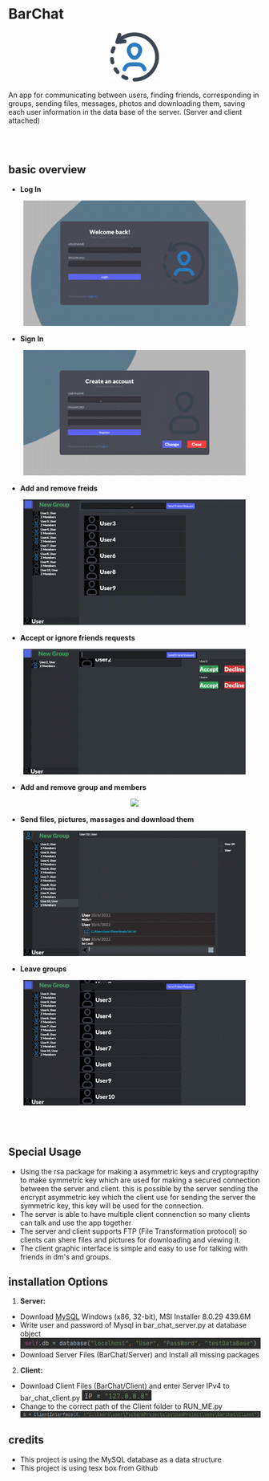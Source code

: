 # BarChat


<p align="center">
  <img src= "https://github.com/barShadmi/BarChat/blob/b573e100abaa99516c1e75f2a5829bf1094fcef4/BarChatReadmefiles/012-user-avatar-5.png" width="100" height="100">
</p>
An app for communicating between users, finding friends, corresponding in groups, sending files, messages, photos and downloading them, saving each user information in the data base of the server. (Server and client attached)

<br></br>

## basic overview

- **Log In**
<p align="center">
  <img src= "https://github.com/barShadmi/BarChat/blob/b573e100abaa99516c1e75f2a5829bf1094fcef4/BarChatReadmefiles/LogIn.gif" height="250">
</p>

- **Sign In**
<p align="center">
  <img src= "https://github.com/barShadmi/BarChat/blob/b573e100abaa99516c1e75f2a5829bf1094fcef4/BarChatReadmefiles/SignIn.gif" height="250">
</p>

- **Add and remove freids**
<p align="center">
  <img src= "https://github.com/barShadmi/BarChat/blob/b573e100abaa99516c1e75f2a5829bf1094fcef4/BarChatReadmefiles/AddRemoveFriend2.gif" height="250">
</p>

- **Accept or ignore friends requests**
<p align="center">
  <img src= "https://github.com/barShadmi/BarChat/blob/b573e100abaa99516c1e75f2a5829bf1094fcef4/BarChatReadmefiles/AcceptFriend.gif" height="250">
</p>

- **Add and remove group and members**
<p align="center">
  <img src= "https://github.com/barShadmi/BarChat/blob/b573e100abaa99516c1e75f2a5829bf1094fcef4/BarChatReadmefiles/AddRemoveGroup2.gif" height="250">
</p>

- **Send files, pictures, massages and download them**
<p align="center">
  <img src= "https://github.com/barShadmi/BarChat/blob/b573e100abaa99516c1e75f2a5829bf1094fcef4/BarChatReadmefiles/AddFile.gif" height="250">
</p>

- **Leave groups**
<p align="center">
  <img src= "https://github.com/barShadmi/BarChat/blob/b573e100abaa99516c1e75f2a5829bf1094fcef4/BarChatReadmefiles/LeaveGroup.gif" height="250">
</p>

<br></br>

## Special Usage
- Using the rsa package for making a asymmetric keys and cryptograpthy to make symmetric key which are used for making a secured connection between the server and client. this is possible by the server sending the encrypt asymmetric key which the client use for sending the server the symmetric key, this key will be used for the connection.
- The server is able to have multiple client connenction so many clients can talk and use the app together
- The server and client supports FTP (File Transformation protocol) so clients can shere files and pictures for downloading and viewing it.
- The client graphic interface is simple and easy to use for talking with friends in dm's and groups.



## installation Options

1. **Server:**
- Download [MySQL](https://dev.mysql.com/downloads/installer/) Windows (x86, 32-bit), MSI Installer	8.0.29	439.6M 
- Write user and password of Mysql in bar_chat_server.py at database object  <img src= "https://github.com/barShadmi/BarChat/blob/b573e100abaa99516c1e75f2a5829bf1094fcef4/BarChatReadmefiles/code.png">
- Download Server Files (BarChat/Server) and Install all missing packages
2. **Client:**
- Download Client Files (BarChat/Client) and enter Server IPv4 to bar_chat_client.py <img src= "https://github.com/barShadmi/BarChat/blob/b573e100abaa99516c1e75f2a5829bf1094fcef4/BarChatReadmefiles/code2.png">
- Change to the correct path of the Client folder to RUN_ME.py <img src= "https://github.com/barShadmi/BarChat/blob/b573e100abaa99516c1e75f2a5829bf1094fcef4/BarChatReadmefiles/Code3.png">

## credits
- This project is using the MySQL database as a data structure
- This project is using tesx box from Github

